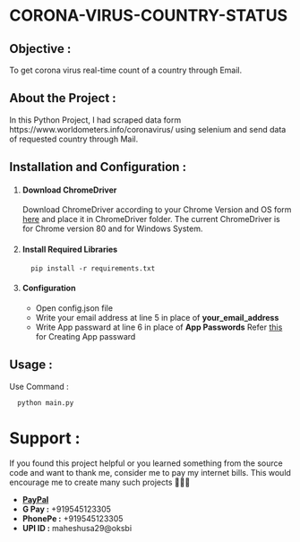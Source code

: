 # CORONA-VIRUS-COUNTRY-STATUS

<h2>Objective :</h2>
<p>To get corona virus real-time count of a country through Email.</p>

<h2>About the Project :</h2>
<p>In this Python Project, I had scraped data form https://www.worldometers.info/coronavirus/ using selenium and send data of requested country through Mail.</p>

<h2>Installation and Configuration :</h2>
<ol>
  <li><h4>Download ChromeDriver</h4></li> 
  <p>Download ChromeDriver according to your Chrome Version and OS form <a href = "https://chromedriver.chromium.org/downloads">here</a> and place it in ChromeDriver folder. The current ChromeDriver is for Chrome version 80 and for Windows System.</p>
  <li><h4>Install Required Libraries</h4></li>
  
      pip install -r requirements.txt
      
  <li><h4>Configuration</h4></li>
  <ul>
    <li>Open config.json file</li>
    <li>Write your email address at line 5 in place of <b>your_email_address</b></li>
    <li>Write App passward at line 6 in place of <b>App Passwords</b> Refer <a href = "https://support.google.com/accounts/answer/185833">this</a> for Creating App passward</li>
  </ul>
 </ol>
  
   <h2>Usage :</h2>
   <p>Use Command :</p>
    
      python main.py
      
# Support :
If you found this project helpful or you learned something from the source code and want to thank me, consider me to pay my internet bills. This would encourage me to create many such projects 👨🏻‍💻
<ul>
    <li><a href="https://www.paypal.me/smahesh29"><b>PayPal</b></a></li>
    <li><b>G Pay :</b> +919545123305</li>
    <li><b>PhonePe :</b> +919545123305</li>
    <li><b>UPI ID :</b> maheshusa29@oksbi</li>
</ul>
